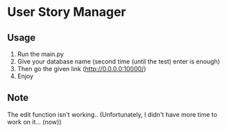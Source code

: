 # User Story Manager
## Usage
1. Run the main.py 
2. Give your database name (second time (until the test) enter is enough)
2. Then go the given link (http://0.0.0.0:10000/)
3. Enjoy

## Note
The edit function isn't working..
(Unfortunately, I didn't have more time to work on it... (now))
